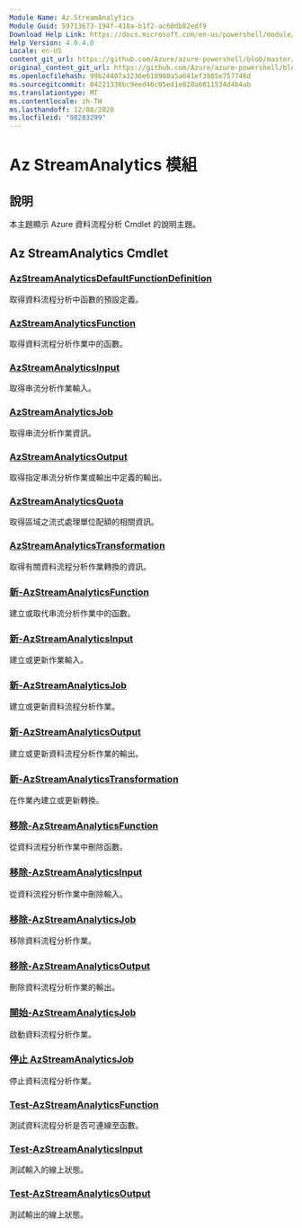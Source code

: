 ```yaml
---
Module Name: Az.StreamAnalytics
Module Guid: 59713673-194f-418a-b1f2-ac60db82edf9
Download Help Link: https://docs.microsoft.com/en-us/powershell/module/az.streamanalytics
Help Version: 4.0.4.0
Locale: en-US
content_git_url: https://github.com/Azure/azure-powershell/blob/master/src/StreamAnalytics/StreamAnalytics/help/Az.StreamAnalytics.md
original_content_git_url: https://github.com/Azure/azure-powershell/blob/master/src/StreamAnalytics/StreamAnalytics/help/Az.StreamAnalytics.md
ms.openlocfilehash: 99b24407a3236e618988a5a641ef3985e757746d
ms.sourcegitcommit: 04221336bc9eed46c05ed1e828a6811534d4b4ab
ms.translationtype: MT
ms.contentlocale: zh-TW
ms.lasthandoff: 12/08/2020
ms.locfileid: "98283299"
---
```

# Az StreamAnalytics 模組
## 說明
本主題顯示 Azure 資料流程分析 Cmdlet 的說明主題。

## Az StreamAnalytics Cmdlet
### [AzStreamAnalyticsDefaultFunctionDefinition](Get-AzStreamAnalyticsDefaultFunctionDefinition.md)
取得資料流程分析中函數的預設定義。

### [AzStreamAnalyticsFunction](Get-AzStreamAnalyticsFunction.md)
取得資料流程分析作業中的函數。

### [AzStreamAnalyticsInput](Get-AzStreamAnalyticsInput.md)
取得串流分析作業輸入。

### [AzStreamAnalyticsJob](Get-AzStreamAnalyticsJob.md)
取得串流分析作業資訊。

### [AzStreamAnalyticsOutput](Get-AzStreamAnalyticsOutput.md)
取得指定串流分析作業或輸出中定義的輸出。

### [AzStreamAnalyticsQuota](Get-AzStreamAnalyticsQuota.md)
取得區域之流式處理單位配額的相關資訊。

### [AzStreamAnalyticsTransformation](Get-AzStreamAnalyticsTransformation.md)
取得有關資料流程分析作業轉換的資訊。

### [新-AzStreamAnalyticsFunction](New-AzStreamAnalyticsFunction.md)
建立或取代串流分析作業中的函數。

### [新-AzStreamAnalyticsInput](New-AzStreamAnalyticsInput.md)
建立或更新作業輸入。

### [新-AzStreamAnalyticsJob](New-AzStreamAnalyticsJob.md)
建立或更新資料流程分析作業。

### [新-AzStreamAnalyticsOutput](New-AzStreamAnalyticsOutput.md)
建立或更新資料流程分析作業的輸出。

### [新-AzStreamAnalyticsTransformation](New-AzStreamAnalyticsTransformation.md)
在作業內建立或更新轉換。

### [移除-AzStreamAnalyticsFunction](Remove-AzStreamAnalyticsFunction.md)
從資料流程分析作業中刪除函數。

### [移除-AzStreamAnalyticsInput](Remove-AzStreamAnalyticsInput.md)
從資料流程分析作業中刪除輸入。

### [移除-AzStreamAnalyticsJob](Remove-AzStreamAnalyticsJob.md)
移除資料流程分析作業。

### [移除-AzStreamAnalyticsOutput](Remove-AzStreamAnalyticsOutput.md)
刪除資料流程分析作業的輸出。

### [開始-AzStreamAnalyticsJob](Start-AzStreamAnalyticsJob.md)
啟動資料流程分析作業。

### [停止 AzStreamAnalyticsJob](Stop-AzStreamAnalyticsJob.md)
停止資料流程分析作業。

### [Test-AzStreamAnalyticsFunction](Test-AzStreamAnalyticsFunction.md)
測試資料流程分析是否可連線至函數。

### [Test-AzStreamAnalyticsInput](Test-AzStreamAnalyticsInput.md)
測試輸入的線上狀態。

### [Test-AzStreamAnalyticsOutput](Test-AzStreamAnalyticsOutput.md)
測試輸出的線上狀態。

